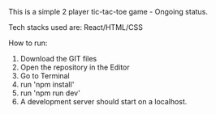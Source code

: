 This is a simple 2 player tic-tac-toe game - Ongoing status.

Tech stacks used are: React/HTML/CSS

How to run: 
1. Download the GIT files
2. Open the repository in the Editor
3. Go to Terminal
4. run 'npm install'
5. run 'npm run dev'
6. A development server should start on a localhost. 
